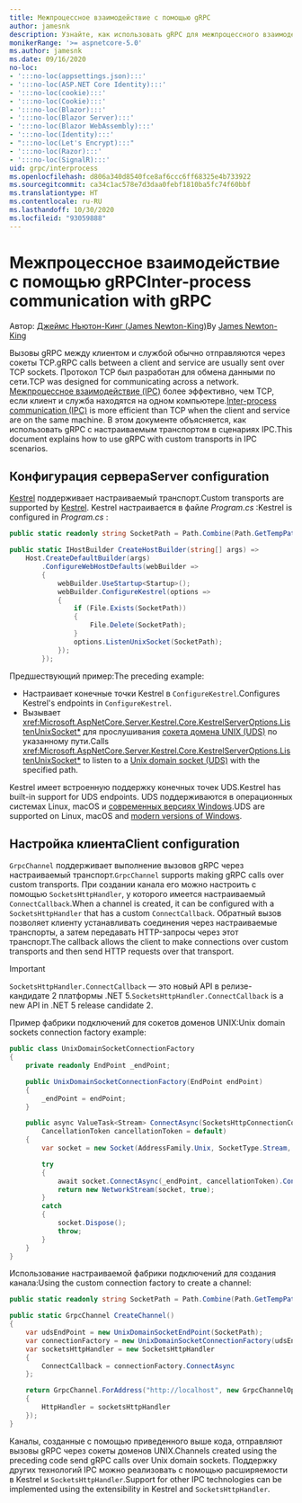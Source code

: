 ```yaml
---
title: Межпроцессное взаимодействие с помощью gRPC
author: jamesnk
description: Узнайте, как использовать gRPC для межпроцессного взаимодействия.
monikerRange: '>= aspnetcore-5.0'
ms.author: jamesnk
ms.date: 09/16/2020
no-loc:
- ':::no-loc(appsettings.json):::'
- ':::no-loc(ASP.NET Core Identity):::'
- ':::no-loc(cookie):::'
- ':::no-loc(Cookie):::'
- ':::no-loc(Blazor):::'
- ':::no-loc(Blazor Server):::'
- ':::no-loc(Blazor WebAssembly):::'
- ':::no-loc(Identity):::'
- ":::no-loc(Let's Encrypt):::"
- ':::no-loc(Razor):::'
- ':::no-loc(SignalR):::'
uid: grpc/interprocess
ms.openlocfilehash: d806a340d8540fce8af6ccc6ff68325e4b733922
ms.sourcegitcommit: ca34c1ac578e7d3daa0febf1810ba5fc74f60bbf
ms.translationtype: HT
ms.contentlocale: ru-RU
ms.lasthandoff: 10/30/2020
ms.locfileid: "93059888"
---
```

# <a name="inter-process-communication-with-grpc"></a><span data-ttu-id="a4b32-103">Межпроцессное взаимодействие с помощью gRPC</span><span class="sxs-lookup"><span data-stu-id="a4b32-103">Inter-process communication with gRPC</span></span>

<span data-ttu-id="a4b32-104">Автор: [Джеймс Ньютон-Кинг (James Newton-King)](https://twitter.com/jamesnk)</span><span class="sxs-lookup"><span data-stu-id="a4b32-104">By [James Newton-King](https://twitter.com/jamesnk)</span></span>

<span data-ttu-id="a4b32-105">Вызовы gRPC между клиентом и службой обычно отправляются через сокеты TCP.</span><span class="sxs-lookup"><span data-stu-id="a4b32-105">gRPC calls between a client and service are usually sent over TCP sockets.</span></span> <span data-ttu-id="a4b32-106">Протокол TCP был разработан для обмена данными по сети.</span><span class="sxs-lookup"><span data-stu-id="a4b32-106">TCP was designed for communicating across a network.</span></span> <span data-ttu-id="a4b32-107">[Межпроцессное взаимодействие (IPC)](https://wikipedia.org/wiki/Inter-process_communication) более эффективно, чем TCP, если клиент и служба находятся на одном компьютере.</span><span class="sxs-lookup"><span data-stu-id="a4b32-107">[Inter-process communication (IPC)](https://wikipedia.org/wiki/Inter-process_communication) is more efficient than TCP when the client and service are on the same machine.</span></span> <span data-ttu-id="a4b32-108">В этом документе объясняется, как использовать gRPC с настраиваемым транспортом в сценариях IPC.</span><span class="sxs-lookup"><span data-stu-id="a4b32-108">This document explains how to use gRPC with custom transports in IPC scenarios.</span></span>

## <a name="server-configuration"></a><span data-ttu-id="a4b32-109">Конфигурация сервера</span><span class="sxs-lookup"><span data-stu-id="a4b32-109">Server configuration</span></span>

<span data-ttu-id="a4b32-110">[Kestrel](xref:fundamentals/servers/kestrel) поддерживает настраиваемый транспорт.</span><span class="sxs-lookup"><span data-stu-id="a4b32-110">Custom transports are supported by [Kestrel](xref:fundamentals/servers/kestrel).</span></span> <span data-ttu-id="a4b32-111">Kestrel настраивается в файле *Program.cs* :</span><span class="sxs-lookup"><span data-stu-id="a4b32-111">Kestrel is configured in *Program.cs* :</span></span>

```csharp
public static readonly string SocketPath = Path.Combine(Path.GetTempPath(), "socket.tmp");

public static IHostBuilder CreateHostBuilder(string[] args) =>
    Host.CreateDefaultBuilder(args)
        .ConfigureWebHostDefaults(webBuilder =>
        {
            webBuilder.UseStartup<Startup>();
            webBuilder.ConfigureKestrel(options =>
            {
                if (File.Exists(SocketPath))
                {
                    File.Delete(SocketPath);
                }
                options.ListenUnixSocket(SocketPath);
            });
        });
```

<span data-ttu-id="a4b32-112">Предшествующий пример:</span><span class="sxs-lookup"><span data-stu-id="a4b32-112">The preceding example:</span></span>

* <span data-ttu-id="a4b32-113">Настраивает конечные точки Kestrel в `ConfigureKestrel`.</span><span class="sxs-lookup"><span data-stu-id="a4b32-113">Configures Kestrel's endpoints in `ConfigureKestrel`.</span></span>
* <span data-ttu-id="a4b32-114">Вызывает <xref:Microsoft.AspNetCore.Server.Kestrel.Core.KestrelServerOptions.ListenUnixSocket*> для прослушивания [сокета домена UNIX (UDS)](https://wikipedia.org/wiki/Unix_domain_socket) по указанному пути.</span><span class="sxs-lookup"><span data-stu-id="a4b32-114">Calls <xref:Microsoft.AspNetCore.Server.Kestrel.Core.KestrelServerOptions.ListenUnixSocket*> to listen to a [Unix domain socket (UDS)](https://wikipedia.org/wiki/Unix_domain_socket) with the specified path.</span></span>

<span data-ttu-id="a4b32-115">Kestrel имеет встроенную поддержку конечных точек UDS.</span><span class="sxs-lookup"><span data-stu-id="a4b32-115">Kestrel has built-in support for UDS endpoints.</span></span> <span data-ttu-id="a4b32-116">UDS поддерживаются в операционных системах Linux, macOS и [современных версиях Windows](https://devblogs.microsoft.com/commandline/af_unix-comes-to-windows/).</span><span class="sxs-lookup"><span data-stu-id="a4b32-116">UDS are supported on Linux, macOS and [modern versions of Windows](https://devblogs.microsoft.com/commandline/af_unix-comes-to-windows/).</span></span>

## <a name="client-configuration"></a><span data-ttu-id="a4b32-117">Настройка клиента</span><span class="sxs-lookup"><span data-stu-id="a4b32-117">Client configuration</span></span>

<span data-ttu-id="a4b32-118">`GrpcChannel` поддерживает выполнение вызовов gRPC через настраиваемый транспорт.</span><span class="sxs-lookup"><span data-stu-id="a4b32-118">`GrpcChannel` supports making gRPC calls over custom transports.</span></span> <span data-ttu-id="a4b32-119">При создании канала его можно настроить с помощью `SocketsHttpHandler`, у которого имеется настраиваемый `ConnectCallback`.</span><span class="sxs-lookup"><span data-stu-id="a4b32-119">When a channel is created, it can be configured with a `SocketsHttpHandler` that has a custom `ConnectCallback`.</span></span> <span data-ttu-id="a4b32-120">Обратный вызов позволяет клиенту устанавливать соединения через настраиваемые транспорты, а затем передавать HTTP-запросы через этот транспорт.</span><span class="sxs-lookup"><span data-stu-id="a4b32-120">The callback allows the client to make connections over custom transports and then send HTTP requests over that transport.</span></span>

> [!IMPORTANT]
> <span data-ttu-id="a4b32-121">`SocketsHttpHandler.ConnectCallback` — это новый API в релизе-кандидате 2 платформы .NET 5.</span><span class="sxs-lookup"><span data-stu-id="a4b32-121">`SocketsHttpHandler.ConnectCallback` is a new API in .NET 5 release candidate 2.</span></span>

<span data-ttu-id="a4b32-122">Пример фабрики подключений для сокетов доменов UNIX:</span><span class="sxs-lookup"><span data-stu-id="a4b32-122">Unix domain sockets connection factory example:</span></span>

```csharp
public class UnixDomainSocketConnectionFactory
{
    private readonly EndPoint _endPoint;

    public UnixDomainSocketConnectionFactory(EndPoint endPoint)
    {
        _endPoint = endPoint;
    }

    public async ValueTask<Stream> ConnectAsync(SocketsHttpConnectionContext _,
        CancellationToken cancellationToken = default)
    {
        var socket = new Socket(AddressFamily.Unix, SocketType.Stream, ProtocolType.Unspecified);

        try
        {
            await socket.ConnectAsync(_endPoint, cancellationToken).ConfigureAwait(false);
            return new NetworkStream(socket, true);
        }
        catch
        {
            socket.Dispose();
            throw;
        }
    }
}
```

<span data-ttu-id="a4b32-123">Использование настраиваемой фабрики подключений для создания канала:</span><span class="sxs-lookup"><span data-stu-id="a4b32-123">Using the custom connection factory to create a channel:</span></span>

```csharp
public static readonly string SocketPath = Path.Combine(Path.GetTempPath(), "socket.tmp");

public static GrpcChannel CreateChannel()
{
    var udsEndPoint = new UnixDomainSocketEndPoint(SocketPath);
    var connectionFactory = new UnixDomainSocketConnectionFactory(udsEndPoint);
    var socketsHttpHandler = new SocketsHttpHandler
    {
        ConnectCallback = connectionFactory.ConnectAsync
    };

    return GrpcChannel.ForAddress("http://localhost", new GrpcChannelOptions
    {
        HttpHandler = socketsHttpHandler
    });
}
```

<span data-ttu-id="a4b32-124">Каналы, созданные с помощью приведенного выше кода, отправляют вызовы gRPC через сокеты доменов UNIX.</span><span class="sxs-lookup"><span data-stu-id="a4b32-124">Channels created using the preceding code send gRPC calls over Unix domain sockets.</span></span> <span data-ttu-id="a4b32-125">Поддержку других технологий IPC можно реализовать с помощью расширяемости в Kestrel и `SocketsHttpHandler`.</span><span class="sxs-lookup"><span data-stu-id="a4b32-125">Support for other IPC technologies can be implemented using the extensibility in Kestrel and `SocketsHttpHandler`.</span></span>
